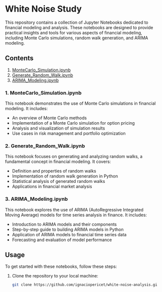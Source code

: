 #  White Noise Study

This repository contains a collection of Jupyter Notebooks dedicated to financial modeling and analysis. These notebooks are designed to provide practical insights and tools for various aspects of financial modeling, including Monte Carlo simulations, random walk generation, and ARIMA modeling.

## Contents

1. [MonteCarlo_Simulation.ipynb](./MonteCarlo_Simulation.ipynb)
2. [Generate_Random_Walk.ipynb](./Generate_Random_Walk.ipynb)
3. [ARIMA_Modeling.ipynb](./ARIMA_Modeling.ipynb)

### 1. MonteCarlo_Simulation.ipynb

This notebook demonstrates the use of Monte Carlo simulations in financial modeling. It includes:

- An overview of Monte Carlo methods
- Implementation of a Monte Carlo simulation for option pricing
- Analysis and visualization of simulation results
- Use cases in risk management and portfolio optimization

### 2. Generate_Random_Walk.ipynb

This notebook focuses on generating and analyzing random walks, a fundamental concept in financial modeling. It covers:

- Definition and properties of random walks
- Implementation of random walk generation in Python
- Statistical analysis of generated random walks
- Applications in financial market analysis

### 3. ARIMA_Modeling.ipynb

This notebook explores the use of ARIMA (AutoRegressive Integrated Moving Average) models for time series analysis in finance. It includes:

- Introduction to ARIMA models and their components
- Step-by-step guide to building ARIMA models in Python
- Application of ARIMA models to financial time series data
- Forecasting and evaluation of model performance

## Usage

To get started with these notebooks, follow these steps:

1. Clone the repository to your local machine:
   ```bash
   git clone https://github.com/ignaciopericet/white-noise-analysis.git




